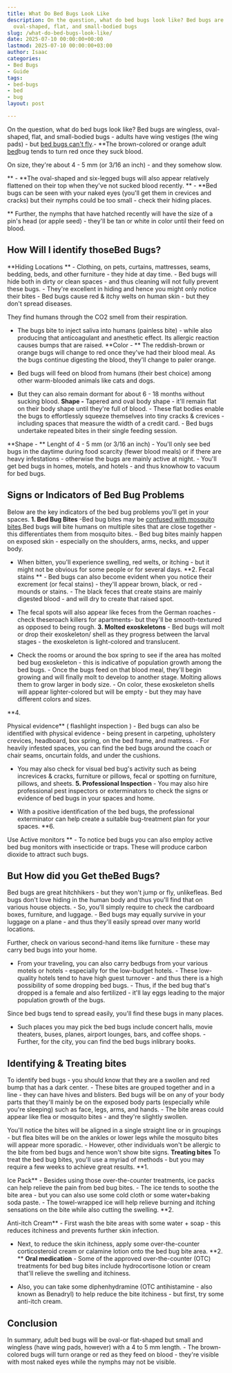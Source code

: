 ```yaml
---
title: What Do Bed Bugs Look Like
description: On the question, what do bed bugs look like? Bed bugs are wingless,
  oval-shaped, flat, and small-bodied bugs
slug: /what-do-bed-bugs-look-like/
date: 2025-07-10 00:00:00+00:00
lastmod: 2025-07-10 00:00:00+03:00
author: Isaac
categories:
- Bed Bugs
- Guide
tags:
- bed-bugs
- bed
- bug
layout: post

---
```

On the question, what do bed bugs look like? Bed bugs are wingless, oval-shaped, flat, and small-bodied bugs - adults have wing vestiges (the wing pads) - but [bed bugs can't fly](https://pestpolicy.com/do-[bed-bugs](https://pestpolicy.com/bed-bug-bites-vs-mosquito-bites/)-fly/).- **The brown-colored or orange adult [bed](https://pestpolicy.com/bed-bug-bites-vs-other-bites/)bug tends to turn red once they suck blood.

On size, they're about 4 - 5 mm (or 3/16 an inch) - and they somehow slow.

** - **The oval-shaped and six-legged bugs will also appear relatively flattened on their top when they've not sucked blood recently. ** - **Bed bugs can be seen with your naked eyes (you'll get them in crevices and cracks) but their nymphs could be too small - check their hiding places.

** Further, the nymphs that have hatched recently will have the size of a pin's head (or apple seed) - they'll be tan or white in color until their feed on blood.

##  How Will I identify those**Bed Bugs?**

**Hiding Locations ** - Clothing, on pets, curtains, mattresses, seams, bedding, beds, and other furniture - they hide at day time. - Bed bugs will hide both in dirty or clean spaces - and thus cleaning will not fully prevent these bugs. - They're excellent in hiding and hence you might only notice their bites - Bed bugs cause red & itchy welts on human skin - but they don't spread diseases.

They find humans through the CO2 smell from their respiration.

- The bugs bite to inject saliva into humans (painless bite) - while also producing that anticoagulant and anesthetic effect. Its allergic reaction causes bumps that are raised. **Color - ** The reddish-brown or orange bugs will change to red once they've had their blood meal. As the bugs continue digesting the blood, they'll change to paler orange.

- Bed bugs will feed on blood from humans (their best choice) among other warm-blooded animals like cats and dogs.

- But they can also remain dormant for about 6 - 18 months without sucking blood. **Shape -** Tapered and oval body shape - it'll remain flat on their body shape until they're full of blood. - These flat bodies enable the bugs to effortlessly squeeze themselves into tiny cracks & crevices - including spaces that measure the width of a credit card. - Bed bugs undertake repeated bites in their single feeding session.

**Shape - ** Lenght of 4 - 5 mm (or 3/16 an inch) - You'll only see bed bugs in the daytime during food scarcity (fewer blood meals) or if there are heavy infestations - otherwise the bugs are mainly active at night. - You'll get bed bugs in homes, motels, and hotels - and thus knowhow to vacuum for bed bugs.

##  Signs or Indicators of Bed Bug Problems

Below are the key indicators of the bed bug problems you'll get in your spaces. **1. Bed Bug Bites** -Bed bug bites may be [confused with mosquito bites](https://pestpolicy.com/bed-bug-bites-vs-mosquito-bites/).Bed bugs will bite humans on multiple sites that are close together - this differentiates them from mosquito bites. - Bed bug bites mainly happen on exposed skin - especially on the shoulders, arms, necks, and upper body.

- When bitten, you'll experience swelling, red welts, or itching - but it might not be obvious for some people or for several days. **2. Fecal stains ** - Bed bugs can also become evident when you notice their excrement (or fecal stains) - they'll appear brown, black, or red - mounds or stains. - The black feces that create stains are mainly digested blood - and will dry to create that raised spot.

- The fecal spots will also appear like feces from the German roaches - check theseroach killers for apartments- but they'll be smooth-textured as opposed to being rough. **3. Molted exoskeletons** - Bed bugs will molt or drop their exoskeleton/ shell as they progress between the larval stages - the exoskeleton is light-colored and translucent.

- Check the rooms or around the box spring to see if the area has molted bed bug exoskeleton - this is indicative of population growth among the bed bugs. - Once the bugs feed on that blood meal, they'll begin growing and will finally molt to develop to another stage. Molting allows them to grow larger in body size. - On color, these exoskeleton shells will appear lighter-colored but will be empty - but they may have different colors and sizes.

**4.

Physical evidence** ( flashlight inspection ) - Bed bugs can also be identified with physical evidence - being present in carpeting, upholstery crevices, headboard, box spring, on the bed frame, and mattress. - For heavily infested spaces, you can find the bed bugs around the coach or chair seams, oncurtain folds, and under the cushions.

- You may also check for visual bed bug's activity such as being increvices & cracks, furniture or pillows, fecal or spotting on furniture, pillows, and sheets. **5. Professional Inspection** - You may also hire professional pest inspectors or exterminators to check the signs or evidence of bed bugs in your spaces and home.

- With a positive identification of the bed bugs, the professional exterminator can help create a suitable bug-treatment plan for your spaces. **6.

Use Active monitors ** - To notice bed bugs you can also employ active bed bug monitors with insecticide or traps. These will produce carbon dioxide to attract such bugs.

##  But How did you Get theBed Bugs?

Bed bugs are great hitchhikers - but they won't jump or fly, unlikefleas. Bed bugs don't love hiding in the human body and thus you'll find that on various house objects. - So, you'll simply require to check the cardboard boxes, furniture, and luggage. - Bed bugs may equally survive in your luggage on a plane - and thus they'll easily spread over many world locations.

Further, check on various second-hand items like furniture - these may carry bed bugs into your home.

- From your traveling, you can also carry bedbugs from your various motels or hotels - especially for the low-budget hotels. - These low-quality hotels tend to have high guest turnover - and thus there is a high possibility of some dropping bed bugs. - Thus, if the bed bug that's dropped is a female and also fertilized - it'll lay eggs leading to the major population growth of the bugs.

Since bed bugs tend to spread easily, you'll find these bugs in many places.

- Such places you may pick the bed bugs include concert halls, movie theaters, buses, planes, airport lounges, bars, and coffee shops. - Further, for the city, you can find the bed bugs inlibrary books.

##  Identifying & Treating bites

To identify bed bugs - you should know that they are a swollen and red bump that has a dark center. - These bites are grouped together and in a line - they can have hives and blisters. Bed bugs will be on any of your body parts that they'll mainly be on the exposed body parts (especially while you're sleeping) such as face, legs, arms, and hands. - The bite areas could appear like flea or mosquito bites - and they're slightly swollen.

You'll notice the bites will be aligned in a single straight line or in groupings - but flea bites will be on the ankles or lower legs while the mosquito bites will appear more sporadic. - However, other individuals won't be allergic to the bite from bed bugs and hence won't show bite signs. **Treating bites** To treat the bed bug bites, you'll use a myriad of methods - but you may require a few weeks to achieve great results. **1.

Ice Pack** - Besides using those over-the-counter treatments, ice packs can help relieve the pain from bed bug bites. - The ice tends to soothe the bite area - but you can also use some cold cloth or some water+baking soda paste. - The towel-wrapped ice will help relieve burning and itching sensations on the bite while also cutting the swelling. **2.

Anti-itch Cream** - First wash the bite areas with some water + soap - this reduces itchiness and prevents further skin infection.

- Next, to reduce the skin itchiness, apply some over-the-counter corticosteroid cream or calamine lotion onto the bed bug bite area. **2. ** **Oral medication** - Some of the approved over-the-counter (OTC) treatments for bed bug bites include hydrocortisone lotion or cream that'll relieve the swelling and itchiness.

- Also, you can take some diphenhydramine (OTC antihistamine - also known as Benadryl) to help reduce the bite itchiness - but first, try some anti-itch cream.

##  Conclusion

In summary, adult bed bugs will be oval-or flat-shaped but small and wingless (have wing pads, however) with a 4 to 5 mm length. - The brown-colored bugs will turn orange or red as they feed on blood - they're visible with most naked eyes while the nymphs may not be visible.